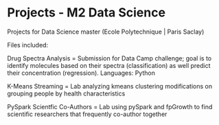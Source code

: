 # Projects - M2 Data Science 
Projects for Data Science master (Ecole Polytechnique | Paris Saclay) 

Files included: <p>
  
Drug Spectra Analysis = Submission for Data Camp challenge; goal is to identify molecules based on their spectra (classification) as well predict their concentration (regression). Languages: Python
  
K-Means Streaming = Lab analyzing kmeans clustering modifications on grouping people by health characteristics
  
PySpark Scientfic Co-Authors = Lab using pySpark and fpGrowth to find scientific researchers that frequently co-author together
  



